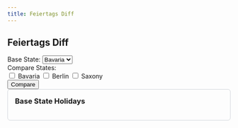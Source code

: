 ```yaml
---
title: Feiertags Diff
---
```


<h2>Feiertags Diff</h2>
<div>
  <label for="base-state">Base State:</label>
  <select id="base-state" name="base-state">
    <option value="Bavaria">Bavaria</option>
    <option value="Berlin">Berlin</option>
    <option value="Saxony">Saxony</option>
    <!-- Add more states as needed -->
  </select>
</div>
<div>
  <label for="compare-states">Compare States:</label>
  <div id="compare-states">
    <label><input type="checkbox" name="compare-state" value="Bavaria"> Bavaria</label>
    <label><input type="checkbox" name="compare-state" value="Berlin"> Berlin</label>
    <label><input type="checkbox" name="compare-state" value="Saxony"> Saxony</label>
    <!-- Add more states as needed -->
  </div>
</div>
<div>
  <button onclick="compareHolidays()">Compare</button>
</div>
<div id="result" class="diff-container">
  <div id="base-state-holidays" class="diff-column">
    <h3>Base State Holidays</h3>
    <ul id="base-holidays-list"></ul>
  </div>
  <div id="compare-state-holidays" class="diff-columns">
    <!-- Compare state columns will be dynamically added here -->
  </div>
</div>

<style>
      .main-content {
        max-width: 80%; /* Adjust this value as needed */
        margin: 0 auto;
      }
      
    .diff-container {
        display: flex;
        justify-content: space-between;
        border: 1px solid #d1d5da;
        border-radius: 6px;
        overflow: hidden;
    }
    .diff-column {
        width: 50%;
        padding: 16px;
        box-sizing: border-box;
    }
    .diff-columns {
        display: flex;
        flex-wrap: wrap;
        width: 50%;
    }
    .diff-column h3 {
        margin-top: 0;
    }
    .diff-column ul {
        list-style-type: none;
        padding: 0;
    }
    .diff-column li {
        padding: 8px;
        border-bottom: 1px solid #e1e4e8;
    }
    .diff-column li:nth-child(odd) {
        background-color: #f6f8fa;
    }
    .diff-column li.added {
        background-color: #e6ffed;
        color: #22863a;
    }
    .diff-column li.removed {
        background-color: #ffeef0;
        color: #cb2431;
    }
</style>
<script>
  const holidays = {
    Bavaria: [
      { date: '2024-01-01', name: 'Neujahrstag' },
      { date: '2024-01-06', name: 'Heilige Drei Könige' },
      { date: '2024-03-29', name: 'Karfreitag' },
      { date: '2024-04-01', name: 'Ostermontag' },
      { date: '2024-05-01', name: 'Tag der Arbeit' },
      { date: '2024-05-09', name: 'Christi Himmelfahrt' },
      { date: '2024-05-20', name: 'Pfingstmontag' },
      { date: '2024-05-30', name: 'Fronleichnam' },
      { date: '2024-08-15', name: 'Mariä Himmelfahrt' },
      { date: '2024-10-03', name: 'Tag der Deutschen Einheit' },
      { date: '2024-10-31', name: 'Reformationstag' },
      { date: '2024-11-01', name: 'Allerheiligen' },
      { date: '2024-12-25', name: 'Erster Weihnachtstag' },
      { date: '2024-12-26', name: 'Zweiter Weihnachtstag' }
    ],
    Berlin: [
      { date: '2024-01-01', name: 'Neujahrstag' },
      { date: '2024-03-29', name: 'Karfreitag' },
      { date: '2024-04-01', name: 'Ostermontag' },
      { date: '2024-05-01', name: 'Tag der Arbeit' },
      { date: '2024-05-09', name: 'Christi Himmelfahrt' },
      { date: '2024-05-20', name: 'Pfingstmontag' },
      { date: '2024-10-03', name: 'Tag der Deutschen Einheit' },
      { date: '2024-12-25', name: 'Erster Weihnachtstag' },
      { date: '2024-12-26', name: 'Zweiter Weihnachtstag' }
    ],
    Saxony: [
      { date: '2024-01-01', name: 'Neujahrstag' },
      { date: '2024-03-29', name: 'Karfreitag' },
      { date: '2024-04-01', name: 'Ostermontag' },
      { date: '2024-05-01', name: 'Tag der Arbeit' },
      { date: '2024-05-09', name: 'Christi Himmelfahrt' },
      { date: '2024-05-20', name: 'Pfingstmontag' },
      { date: '2024-10-03', name: 'Tag der Deutschen Einheit' },
      { date: '2024-10-31', name: 'Reformationstag' },
      { date: '2024-11-20', name: 'Buß- und Bettag' },
      { date: '2024-12-25', name: 'Erster Weihnachtstag' },
      { date: '2024-12-26', name: 'Zweiter Weihnachtstag' }
    ]
    // Add more states and their holidays as needed
  };

  function compareHolidays() {
    const baseState = document.getElementById('base-state').value;
    const compareStateElements = document.querySelectorAll('input[name="compare-state"]:checked');
    const compareStates = Array.from(compareStateElements).map(el => el.value);

    const baseHolidays = holidays[baseState] || [];
    const baseHolidaysList = document.getElementById('base-holidays-list');
    const compareHolidaysContainer = document.getElementById('compare-state-holidays');

    baseHolidaysList.innerHTML = '';
    compareHolidaysContainer.innerHTML = '';

    const baseHolidayDates = baseHolidays.map(holiday => holiday.date);

    baseHolidays.forEach(holiday => {
      const li = document.createElement('li');
      li.textContent = `${holiday.date} - ${holiday.name}`;
      if (!compareStates.flatMap(state => holidays[state] || []).map(holiday => holiday.date).includes(holiday.date)) {
        li.classList.add('removed');
      }
      baseHolidaysList.appendChild(li);
    });

    compareStates.forEach(state => {
      const stateHolidays = holidays[state] || [];
      const column = document.createElement('div');
      column.classList.add('diff-column');
      const header = document.createElement('h3');
      header.textContent = `${state} Holidays`;
      column.appendChild(header);
      const ul = document.createElement('ul');
      stateHolidays.forEach(holiday => {
        const li = document.createElement('li');
        li.textContent = `${holiday.date} - ${holiday.name}`;
        if (!baseHolidayDates.includes(holiday.date)) {
          li.classList.add('added');
        }
        ul.appendChild(li);
      });
      column.appendChild(ul);
      compareHolidaysContainer.appendChild(column);
    });
  }
</script>
